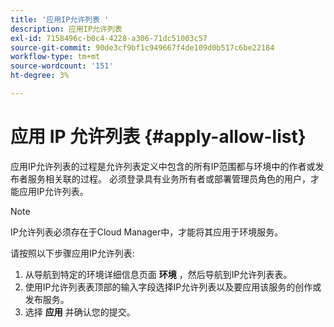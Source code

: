 ```yaml
---
title: '应用IP允许列表 '
description: 应用IP允许列表
exl-id: 7158496c-b0c4-4228-a306-71dc51003c57
source-git-commit: 90de3cf9bf1c949667f4de109d0b517c6be22184
workflow-type: tm+mt
source-wordcount: '151'
ht-degree: 3%

---
```


# 应用 IP 允许列表 {#apply-allow-list}

应用IP允许列表的过程是允许列表定义中包含的所有IP范围都与环境中的作者或发布者服务相关联的过程。 必须登录具有业务所有者或部署管理员角色的用户，才能应用IP允许列表。

>[!NOTE]
>IP允许列表必须存在于Cloud Manager中，才能将其应用于环境服务。

请按照以下步骤应用IP允许列表:

1. 从导航到特定的环境详细信息页面 **环境** ，然后导航到IP允许列表表。
1. 使用IP允许列表表顶部的输入字段选择IP允许列表以及要应用该服务的创作或发布服务。
1. 选择 **应用** 并确认您的提交。
